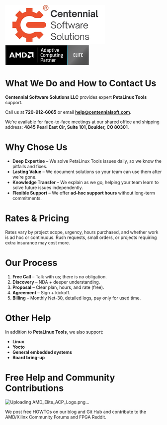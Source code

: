 ![Centennial_Software_Solutions_LLC_Registered_Trademark_Logo.png](Centennial_Software_Solutions_LLC_Registered_Trademark_Logo.png)![AMD_Elite_ACP_Logo.png](AMD_Elite_ACP_Logo.png)

# What We Do and How to Contact Us

**Centennial Software Solutions LLC** provides expert **PetaLinux Tools** support.

Call us at **720-912-6065** or email **help@centennialsoft.com**.


We’re available for face-to-face meetings at our shared office and shipping address: **4845 Pearl East Cir, Suite 101, Boulder, CO 80301**.

# Why Chose Us

- **Deep Expertise** – We solve PetaLinux Tools issues daily, so we know the pitfalls and fixes.
- **Lasting Value** – We document solutions so your team can use them after we’re gone.
- **Knowledge Transfer** – We explain as we go, helping your team learn to solve future issues independently.
- **Flexible Support** – We offer **ad-hoc support hours** without long-term commitments.

# Rates & Pricing

Rates vary by project scope, urgency, hours purchased, and whether work is ad hoc or continuous. Rush requests, small orders, or projects requiring extra insurance may cost more.

# Our Process

1. **Free Call** – Talk with us; there is no obligation.
2. **Discovery** – NDA + deeper understanding.
3. **Proposal** – Clear plan, hours, and rate (free).
4. **Agreement** – Sign + kickoff.
5. **Billing** – Monthly Net-30, detailed logs, pay only for used time.

# Other Help

In addition to **PetaLinux Tools**, we also support:

- **Linux**
- **Yocto**
- **General embedded systems**
- **Board bring-up**

# Free Help and Community Contributions
![Uploading AMD_Elite_ACP_Logo.png…]()

We post free HOWTOs on our blog and Git Hub and contribute to the AMD/Xilinx Community Forums and FPGA Reddit.

